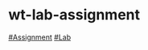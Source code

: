 # wt-lab-assignment
[#Assignment](https://github.com/Bishal711/wt-lab-assignment/Assignment)
[#Lab](https://github.com/Bishal711/wt-lab-assignment/Lab)
